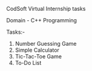 CodSoft Virtual Internship tasks

Domain - C++ Programming

Tasks:-

1. Number Guessing Game
2. Simple Calculator
3. Tic-Tac-Toe Game
4. To-Do List
